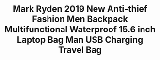 ---
templateKey: product-page-template
featuredImage: >-
  ../../../static/img/32957656581_0Mark-Ryden-2019-New-Anti-thief-Fashion-Men-Backpack-Multifunctional-Waterproof-15-6-inch-Laptop-Bag.jpg
price: 119.568
id: '32957656581'
title: >-
  Mark Ryden 2019 New Anti-thief Fashion Men Backpack Multifunctional Waterproof
  15.6 inch Laptop Bag Man USB Charging Travel Bag 
images:
  - >-
    ../../../static/img/32957656581_0Mark-Ryden-2019-New-Anti-thief-Fashion-Men-Backpack-Multifunctional-Waterproof-15-6-inch-Laptop-Bag.jpg
  - >-
    ../../../static/img/32957656581_1Mark-Ryden-2019-New-Anti-thief-Fashion-Men-Backpack-Multifunctional-Waterproof-15-6-inch-Laptop-Bag.jpg
  - >-
    ../../../static/img/32957656581_2Mark-Ryden-2019-New-Anti-thief-Fashion-Men-Backpack-Multifunctional-Waterproof-15-6-inch-Laptop-Bag.jpg
  - >-
    ../../../static/img/32957656581_3Mark-Ryden-2019-New-Anti-thief-Fashion-Men-Backpack-Multifunctional-Waterproof-15-6-inch-Laptop-Bag.jpg
  - >-
    ../../../static/img/32957656581_4Mark-Ryden-2019-New-Anti-thief-Fashion-Men-Backpack-Multifunctional-Waterproof-15-6-inch-Laptop-Bag.jpg
  - >-
    ../../../static/img/32957656581_5Mark-Ryden-2019-New-Anti-thief-Fashion-Men-Backpack-Multifunctional-Waterproof-15-6-inch-Laptop-Bag.jpg
  - ../../../static/img/32957656581_Color_0_0.jpg
  - ../../../static/img/32957656581_Color_0_1.jpg
options:
  - title: Color
    options:
      - optionId: '14:193'
        src: ../../../static/img/32957656581_Color_0_0.jpg
        text: 2.0 black
      - optionId: '14:173'
        src: ../../../static/img/32957656581_Color_0_1.jpg
        text: 3.0 black
  - title: Ships From
    options:
      - optionId: '200007763:201336100'
        text: China
      - optionId: '200007763:201336106'
        text: United States
      - optionId: '200007763:201336103'
        text: Russian Federation
      - optionId: '200007763:203287806'
        text: Czech Republic
  - title: Size
    options:
      - optionId: '5:313'
        text: 15.6 inch
variants:
  - skuAttr: '14:173#3.0 black;200007763:201336100;5:313#15.6 inch'
    pricing: '106.80'
    discount: '48.06'
    combinedAttributes:
      - '14:173'
      - '200007763:201336100'
      - '5:313'
  - skuAttr: '14:173#3.0 black;200007763:201336106;5:313#15.6 inch'
    pricing: '106.80'
    discount: '48.06'
    combinedAttributes:
      - '14:173'
      - '200007763:201336106'
      - '5:313'
  - skuAttr: '14:173#3.0 black;200007763:201336103;5:313#15.6 inch'
    pricing: '106.80'
    discount: '48.06'
    combinedAttributes:
      - '14:173'
      - '200007763:201336103'
      - '5:313'
  - skuAttr: '14:173#3.0 black;200007763:203287806;5:313#15.6 inch'
    pricing: '106.80'
    discount: '48.06'
    combinedAttributes:
      - '14:173'
      - '200007763:203287806'
      - '5:313'
  - skuAttr: '14:193#2.0 black;200007763:201336100;5:313#15.6 inch'
    pricing: '92.48'
    discount: '41.62'
    combinedAttributes:
      - '14:193'
      - '200007763:201336100'
      - '5:313'
  - skuAttr: '14:193#2.0 black;200007763:201336106;5:313#15.6 inch'
    pricing: '92.48'
    discount: '41.62'
    combinedAttributes:
      - '14:193'
      - '200007763:201336106'
      - '5:313'
  - skuAttr: '14:193#2.0 black;200007763:201336103;5:313#15.6 inch'
    pricing: '92.48'
    discount: '41.62'
    combinedAttributes:
      - '14:193'
      - '200007763:201336103'
      - '5:313'
  - skuAttr: '14:193#2.0 black;200007763:203287806;5:313#15.6 inch'
    pricing: '92.48'
    discount: '41.62'
    combinedAttributes:
      - '14:193'
      - '200007763:203287806'
      - '5:313'
tags:
  - Item Type
  - Backpacks
  - Pattern Type
  - Solid
  - Capacity
  - 20-35 Litre
  - Model Number
  - MR9031
  - Handle/Strap Type
  - Soft Handle
  - Interior
  - >-
    Interior Compartment,Computer Interlayer,Cell Phone Pocket,Interior Zipper
    Pocket,Interior Slot Pocket
  - Style
  - Casual
  - Lining Material
  - Polyester
  - Closure Type
  - Zipper
  - Carrying System
  - Arcuate Shoulder Strap
  - Gender
  - Men
  - Decoration
  - None
  - Brand Name
  - MARK RYDEN
  - Backpacks Type
  - Softback
  - Main Material
  - Oxford
  - Technics
  - Jacquard
  - Exterior
  - Flap Pocket
meta: {}
description: ''
---